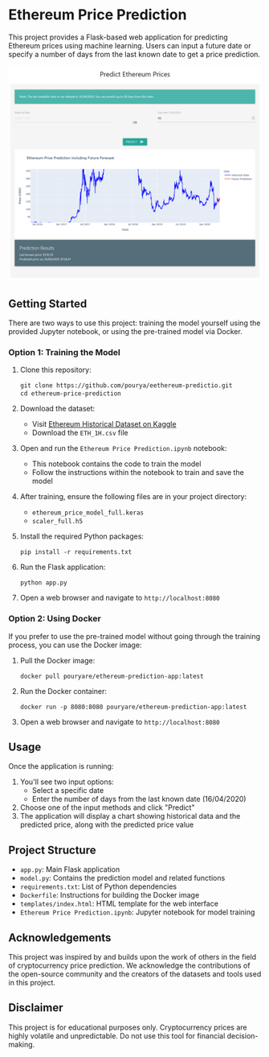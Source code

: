 # Ethereum Price Prediction

This project provides a Flask-based web application for predicting Ethereum prices using machine learning. Users can input a future date or specify a number of days from the last known date to get a price prediction.

![Project Screenshot](screenshot.png)

## Getting Started

There are two ways to use this project: training the model yourself using the provided Jupyter notebook, or using the pre-trained model via Docker.

### Option 1: Training the Model

1. Clone this repository:
   ```
   git clone https://github.com/pourya/eethereum-predictio.git
   cd ethereum-price-prediction
   ```

2. Download the dataset:
   - Visit [Ethereum Historical Dataset on Kaggle](https://www.kaggle.com/datasets/prasoonkottarathil/ethereum-historical-dataset)
   - Download the `ETH_1H.csv` file

3. Open and run the `Ethereum Price Prediction.ipynb` notebook:
   - This notebook contains the code to train the model
   - Follow the instructions within the notebook to train and save the model

4. After training, ensure the following files are in your project directory:
   - `ethereum_price_model_full.keras`
   - `scaler_full.h5`

5. Install the required Python packages:
   ```
   pip install -r requirements.txt
   ```

6. Run the Flask application:
   ```
   python app.py
   ```

7. Open a web browser and navigate to `http://localhost:8080`

### Option 2: Using Docker

If you prefer to use the pre-trained model without going through the training process, you can use the Docker image:

1. Pull the Docker image:
   ```
   docker pull pouryare/ethereum-prediction-app:latest
   ```

2. Run the Docker container:
   ```
   docker run -p 8080:8080 pouryare/ethereum-prediction-app:latest
   ```

3. Open a web browser and navigate to `http://localhost:8080`

## Usage

Once the application is running:

1. You'll see two input options:
   - Select a specific date
   - Enter the number of days from the last known date (16/04/2020)
2. Choose one of the input methods and click "Predict"
3. The application will display a chart showing historical data and the predicted price, along with the predicted price value

## Project Structure

- `app.py`: Main Flask application
- `model.py`: Contains the prediction model and related functions
- `requirements.txt`: List of Python dependencies
- `Dockerfile`: Instructions for building the Docker image
- `templates/index.html`: HTML template for the web interface
- `Ethereum Price Prediction.ipynb`: Jupyter notebook for model training

## Acknowledgements

This project was inspired by and builds upon the work of others in the field of cryptocurrency price prediction. We acknowledge the contributions of the open-source community and the creators of the datasets and tools used in this project.

## Disclaimer

This project is for educational purposes only. Cryptocurrency prices are highly volatile and unpredictable. Do not use this tool for financial decision-making.
